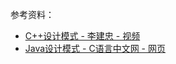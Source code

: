 参考资料：

* [C++设计模式 - 李建忠 - 视频](https://www.bilibili.com/video/BV1V5411w7qg?p=1)
* [Java设计模式 - C语言中文网 - 网页](http://c.biancheng.net/design_pattern/)


